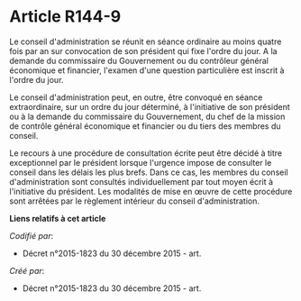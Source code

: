 # Article R144-9

Le conseil d'administration se réunit en séance ordinaire au moins quatre fois par an sur convocation de son président qui
fixe l'ordre du jour. A la demande du commissaire du Gouvernement ou du contrôleur général économique et financier, l'examen
d'une question particulière est inscrit à l'ordre du jour.

Le conseil d'administration peut, en outre, être convoqué en séance extraordinaire, sur un ordre du jour déterminé, à
l'initiative de son président ou à la demande du commissaire du Gouvernement, du chef de la mission de contrôle général
économique et financier ou du tiers des membres du conseil.

Le recours à une procédure de consultation écrite peut être décidé à titre exceptionnel par le président lorsque l'urgence
impose de consulter le conseil dans les délais les plus brefs. Dans ce cas, les membres du conseil d'administration sont
consultés individuellement par tout moyen écrit à l'initiative du président. Les modalités de mise en œuvre de cette
procédure sont arrêtées par le règlement intérieur du conseil d'administration.

**Liens relatifs à cet article**

_Codifié par_:

  - Décret n°2015-1823 du 30 décembre 2015 - art.

_Créé par_:

  - Décret n°2015-1823 du 30 décembre 2015 - art.
